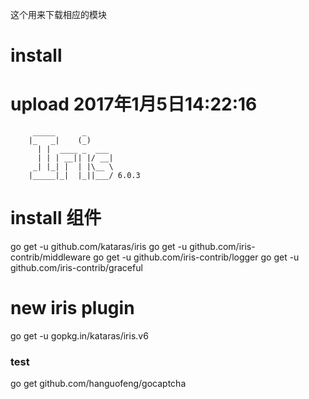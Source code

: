 这个用来下载相应的模块
# install

# upload 2017年1月5日14:22:16

         _____      _
        |_   _|    (_)
          | |  ____ _  ___
          | | | __|| |/ __|
         _| |_| |  | |\__ \
        |_____|_|  |_||___/ 6.0.3 

# install 组件
go get -u github.com/kataras/iris
go get -u github.com/iris-contrib/middleware
go get -u github.com/iris-contrib/logger
go get -u github.com/iris-contrib/graceful




# new iris plugin 
go get -u gopkg.in/kataras/iris.v6










### test
go get github.com/hanguofeng/gocaptcha